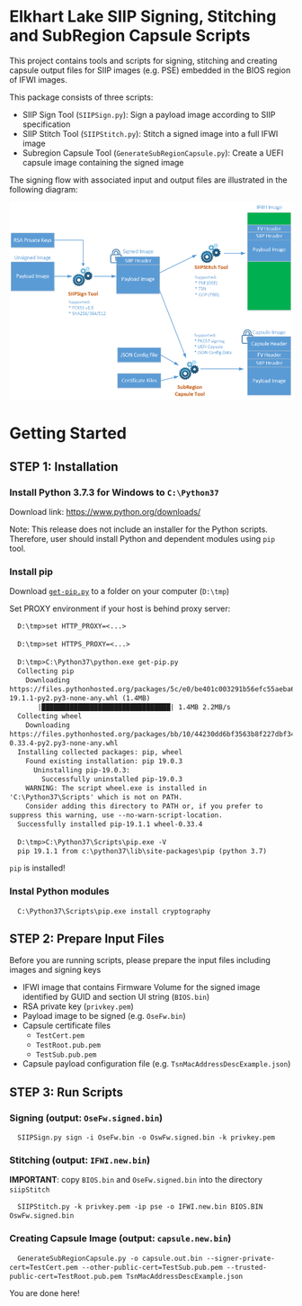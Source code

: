 # Elkhart Lake SIIP Signing, Stitching and SubRegion Capsule Scripts

This project contains tools and scripts for signing, stitching and creating capsule output files for SIIP images (e.g. PSE) embedded in the BIOS region of IFWI images.

This package consists of three scripts:
* SIIP Sign Tool (`SIIPSign.py`): Sign a payload image according to SIIP specification
* SIIP Stitch Tool (`SIIPStitch.py`): Stitch a signed image into a full IFWI image
* Subregion Capsule Tool (`GenerateSubRegionCapsule.py`): Create a UEFI capsule image containing the signed image

The signing flow with associated input and output files are illustrated in the following diagram:

![Signing Diagram](docs/SIIP_signing_flow.png)


# Getting Started

## STEP 1: Installation

### Install Python 3.7.3 for Windows to `C:\Python37`

Download link: https://www.python.org/downloads/


Note: This release does not include an installer for the Python scripts. Therefore, user should install Python and dependent modules using `pip` tool.

### Install pip

Download [`get-pip.py`](https://bootstrap.pypa.io/get-pip.py) to a folder on your computer (`D:\tmp`)

Set PROXY environment if your host is behind proxy server:

```
  D:\tmp>set HTTP_PROXY=<...>

  D:\tmp>set HTTPS_PROXY=<...>

  D:\tmp>C:\Python37\python.exe get-pip.py
  Collecting pip
    Downloading https://files.pythonhosted.org/packages/5c/e0/be401c003291b56efc55aeba6a80ab790d3d4cece2778288d65323009420/pip-19.1.1-py2.py3-none-any.whl (1.4MB)
       |████████████████████████████████| 1.4MB 2.2MB/s
  Collecting wheel
    Downloading https://files.pythonhosted.org/packages/bb/10/44230dd6bf3563b8f227dbf344c908d412ad2ff48066476672f3a72e174e/wheel-0.33.4-py2.py3-none-any.whl
  Installing collected packages: pip, wheel
    Found existing installation: pip 19.0.3
      Uninstalling pip-19.0.3:
        Successfully uninstalled pip-19.0.3
    WARNING: The script wheel.exe is installed in 'C:\Python37\Scripts' which is not on PATH.
    Consider adding this directory to PATH or, if you prefer to suppress this warning, use --no-warn-script-location.
  Successfully installed pip-19.1.1 wheel-0.33.4

  D:\tmp>C:\Python37\Scripts\pip.exe -V
  pip 19.1.1 from c:\python37\lib\site-packages\pip (python 3.7)

```

`pip` is installed!

### Instal Python modules

```
  C:\Python37\Scripts\pip.exe install cryptography
```

## STEP 2: Prepare Input Files

Before you are running scripts, please prepare the input files including images and signing keys

* IFWI image that contains Firmware Volume for the signed image identified by GUID and section UI string (`BIOS.bin`)
* RSA private key (`privkey.pem`)
* Payload image to be signed (e.g. `OseFw.bin`)
* Capsule certificate files
  - `TestCert.pem`
  - `TestRoot.pub.pem`
  - `TestSub.pub.pem`
* Capsule payload configuration file (e.g. `TsnMacAddressDescExample.json`)

## STEP 3: Run Scripts

### Signing (output: `OseFw.signed.bin`)

```
  SIIPSign.py sign -i OseFw.bin -o OswFw.signed.bin -k privkey.pem
```
### Stitching (output: `IFWI.new.bin`)

**IMPORTANT**: copy `BIOS.bin` and `OseFw.signed.bin` into the directory `siipStitch`

```
  SIIPStitch.py -k privkey.pem -ip pse -o IFWI.new.bin BIOS.BIN OswFw.signed.bin
```

### Creating Capsule Image (output: `capsule.new.bin`)

```
  GenerateSubRegionCapsule.py -o capsule.out.bin --signer-private-cert=TestCert.pem --other-public-cert=TestSub.pub.pem --trusted-public-cert=TestRoot.pub.pem TsnMacAddressDescExample.json
```

You are done here!
